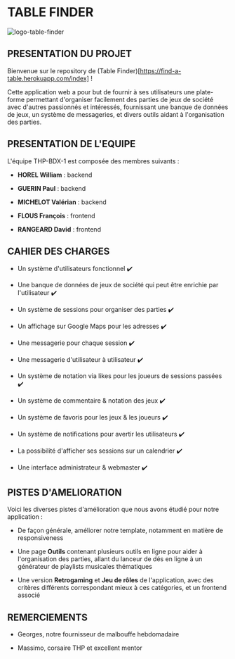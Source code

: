 # TABLE FINDER

![logo-table-finder](https://find-a-table.herokuapp.com/img/logohorizontal.png)  

## PRESENTATION DU PROJET

Bienvenue sur le repository de (Table Finder)[https://find-a-table.herokuapp.com/index] !  

Cette application web a pour but de fournir à ses utilisateurs une plate-forme permettant d'organiser facilement des parties de jeux de société avec d'autres passionnés et intéressés, fournissant une banque de données de jeux, un système de messageries, et divers outils aidant à l'organisation des parties.  

## PRESENTATION DE L'EQUIPE

L'équipe THP-BDX-1 est composée des membres suivants :  

* __HOREL William__ : backend

* __GUERIN Paul__ : backend

* __MICHELOT Valérian__ : backend

* __FLOUS François__ : frontend

* __RANGEARD David__ : frontend

## CAHIER DES CHARGES

* Un système d'utilisateurs fonctionnel :heavy_check_mark: 

* Une banque de données de jeux de société qui peut être enrichie par l'utilisateur :heavy_check_mark: 

* Un système de sessions pour organiser des parties :heavy_check_mark: 

* Un affichage sur Google Maps pour les adresses :heavy_check_mark:

* Une messagerie pour chaque session :heavy_check_mark: 

* Une messagerie d'utilisateur à utilisateur :heavy_check_mark:

* Un système de notation via likes pour les joueurs de sessions passées :heavy_check_mark: 

* Un système de commentaire & notation des jeux :heavy_check_mark: 

* Un système de favoris pour les jeux & les joueurs :heavy_check_mark: 

* Un système de notifications pour avertir les utilisateurs :heavy_check_mark:

* La possibilité d'afficher ses sessions sur un calendrier :heavy_check_mark:

* Une interface administrateur & webmaster :heavy_check_mark:

## PISTES D'AMELIORATION

Voici les diverses pistes d'amélioration que nous avons étudié pour notre application : 

* De façon générale, améliorer notre template, notamment en matière de responsiveness

* Une page __Outils__ contenant plusieurs outils en ligne pour aider à l'organisation des parties, allant du lanceur de dés en ligne à un générateur de playlists musicales thématiques

* Une version __Retrogaming__ et __Jeu de rôles__ de l'application, avec des critères différents correspondant mieux à ces catégories, et un frontend associé

## REMERCIEMENTS

* Georges, notre fournisseur de malbouffe hebdomadaire

* Massimo, corsaire THP et excellent mentor
